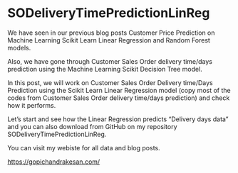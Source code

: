 # SODeliveryTimePredictionLinReg
We have seen in our previous blog posts Customer Price Prediction on Machine Learning Scikit Learn Linear Regression and Random Forest models.

Also, we have gone through Customer Sales Order delivery time/days prediction using the Machine Learning Scikit Decision Tree model.

In this post, we will work on Customer Sales Order Delivery time/Days Prediction using the Scikit Learn Linear Regression model (copy most of the codes from Customer Sales Order delivery time/days prediction) and check how it performs. 

Let’s start and see how the Linear Regression predicts “Delivery days data” and you can also download from GitHub on my repository SODeliveryTimePredictionLinReg.

You can visit my webiste for all data and blog posts.

https://gopichandrakesan.com/

